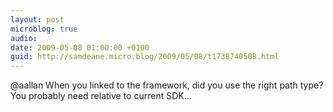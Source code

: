 ```yaml
---
layout: post
microblog: true
audio: 
date: 2009-05-08 01:00:00 +0100
guid: http://samdeane.micro.blog/2009/05/08/t1738740508.html
---
```

@aallan When you linked to the framework, did you use the right path type? You probably need relative to current SDK...
